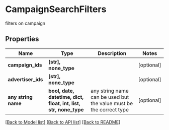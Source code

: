 # CampaignSearchFilters

filters on campaign

## Properties
Name | Type | Description | Notes
------------ | ------------- | ------------- | -------------
**campaign_ids** | **[str], none_type** |  | [optional] 
**advertiser_ids** | **[str], none_type** |  | [optional] 
**any string name** | **bool, date, datetime, dict, float, int, list, str, none_type** | any string name can be used but the value must be the correct type | [optional]

[[Back to Model list]](../README.md#documentation-for-models) [[Back to API list]](../README.md#documentation-for-api-endpoints) [[Back to README]](../README.md)


